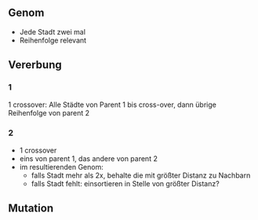 ## Genom

- Jede Stadt zwei mal
- Reihenfolge relevant

## Vererbung

### 1
1 crossover: Alle Städte von Parent 1 bis cross-over, dann übrige Reihenfolge von parent 2

### 2
- 1 crossover
- eins von parent 1, das andere von parent 2
- im resultierenden Genom:
    - falls Stadt mehr als 2x, behalte die mit größter Distanz zu Nachbarn
    - falls Stadt fehlt: einsortieren in Stelle von größter Distanz?


## Mutation

